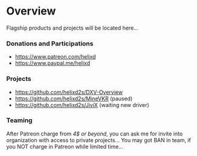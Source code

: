 # Overview

Flagship products and projects will be located here...


### Donations and Participations

- https://www.patreon.com/helixd
- https://www.paypal.me/helixd


### Projects 

- https://github.com/helixd2s/DXV-Overview
- https://github.com/helixd2s/MineVKR (paused)
- https://github.com/helixd2s/JiviX (waiting new driver)


### Teaming

After Patreon charge from *4$ or beyond*, you can ask me for invite into organization with access to private projects...
You may got BAN in team, if you NOT charge in Patreon while limited time... 


